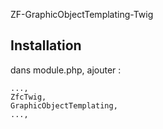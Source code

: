 ZF-GraphicObjectTemplating-Twig

## Installation

dans module.php, ajouter :

    ..., 
    ZfcTwig,
    GraphicObjectTemplating,
    ...,